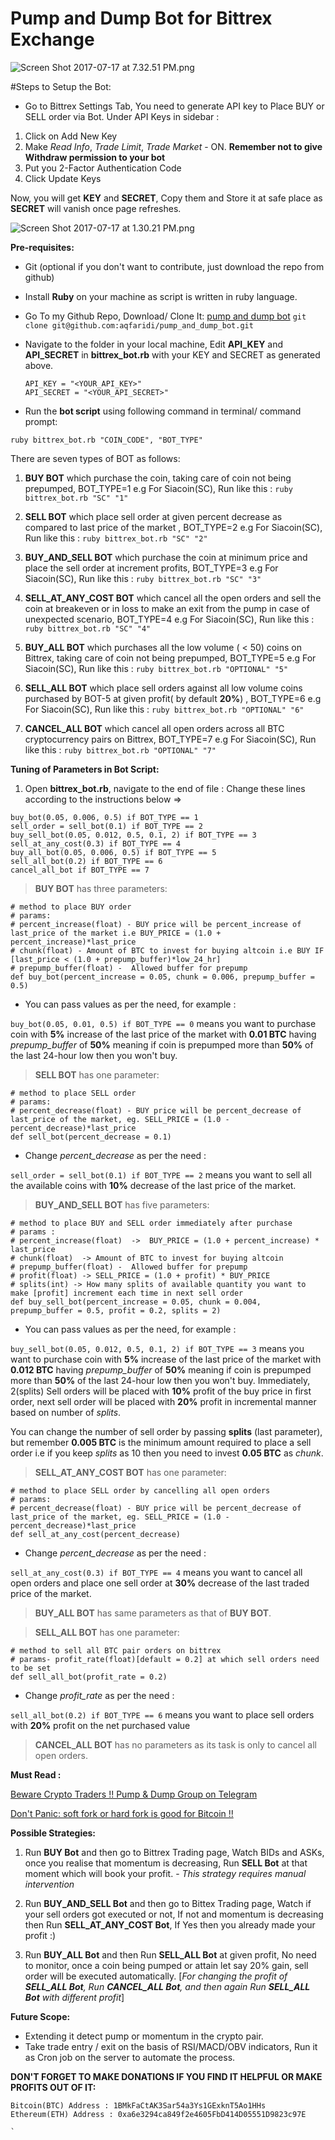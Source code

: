 # Pump and Dump Bot for Bittrex Exchange

![Screen Shot 2017-07-17 at 7.32.51 PM.png](https://steemitimages.com/DQmRQZMoNbWa5xfWZcUdBPTam1jcs65vuWGdo7agg1Xqx5w/Screen%20Shot%202017-07-17%20at%207.32.51%20PM.png)

#Steps to Setup the Bot:

* Go to Bittrex Settings Tab, You need to generate API key to Place BUY or SELL order via Bot. Under API Keys in sidebar :
1. Click on Add New Key
2. Make *Read Info*, *Trade Limit*, *Trade Market* - ON. **Remember not to give Withdraw permission to your bot**
3. Put you 2-Factor Authentication Code
4. Click Update Keys

Now, you will get **KEY** and **SECRET**, Copy them and Store it at safe place as **SECRET** will vanish once page refreshes.

![Screen Shot 2017-07-17 at 1.30.21 PM.png](https://steemitimages.com/DQmTb8v4ygvqdai46CWuFNVUsDQ3ye4MrBVfd6qzxwVPArH/Screen%20Shot%202017-07-17%20at%201.30.21%20PM.png)

**Pre-requisites:**

* Git (optional if you don't want to contribute, just download  the repo from github)
* Install **Ruby** on your machine as script is written in ruby language.


* Go To my Github Repo, Download/ Clone It: [pump and dump bot](https://github.com/aqfaridi/pump_and_dump_bot)
   `git clone git@github.com:aqfaridi/pump_and_dump_bot.git`

* Navigate to the folder in your local machine, Edit **API_KEY** and **API_SECRET** in **bittrex_bot.rb** with your KEY and SECRET as generated above.

  ```
  API_KEY = "<YOUR_API_KEY>"
  API_SECRET = "<YOUR_API_SECRET>"
  ```

* Run the **bot script** using following command in terminal/ command prompt: 

```
ruby bittrex_bot.rb "COIN_CODE", "BOT_TYPE"
```

There are seven types of BOT as follows: 

1. **BUY BOT** which purchase the coin, taking care of coin not being prepumped, BOT_TYPE=1
      e.g For Siacoin(SC), Run like this : `ruby bittrex_bot.rb "SC" "1"`

2. **SELL BOT** which place sell order at given percent decrease as compared to last price of the market , BOT_TYPE=2
      e.g For Siacoin(SC), Run like this : `ruby bittrex_bot.rb "SC" "2"`

3. **BUY_AND_SELL BOT** which purchase the coin at minimum price and place the sell order at increment profits, BOT_TYPE=3
      e.g For Siacoin(SC), Run like this : `ruby bittrex_bot.rb "SC" "3"`

4. **SELL_AT_ANY_COST BOT** which cancel all the open orders and sell the coin at breakeven or in loss to make an exit from the pump in case of unexpected scenario, BOT_TYPE=4
     e.g For Siacoin(SC), Run like this : `ruby bittrex_bot.rb "SC" "4"`

5. **BUY_ALL BOT** which purchases all the low volume ( < 50) coins on Bittrex, taking care of coin not being prepumped, BOT_TYPE=5
      e.g For Siacoin(SC), Run like this : `ruby bittrex_bot.rb "OPTIONAL" "5"`

6. **SELL_ALL BOT** which place sell orders against all low volume coins purchased by BOT-5 at given profit( by default **20%**) , BOT_TYPE=6
      e.g For Siacoin(SC), Run like this : `ruby bittrex_bot.rb "OPTIONAL" "6"`

7. **CANCEL_ALL BOT** which cancel all open orders across all BTC cryptocurrency pairs on Bittrex, BOT_TYPE=7
     e.g For Siacoin(SC), Run like this : `ruby bittrex_bot.rb "OPTIONAL" "7"`

**Tuning of Parameters in Bot Script:**

1. Open **bittrex_bot.rb**, navigate to the end of file :  Change these lines according to the instructions below => 

```
buy_bot(0.05, 0.006, 0.5) if BOT_TYPE == 1
sell_order = sell_bot(0.1) if BOT_TYPE == 2
buy_sell_bot(0.05, 0.012, 0.5, 0.1, 2) if BOT_TYPE == 3
sell_at_any_cost(0.3) if BOT_TYPE == 4
buy_all_bot(0.05, 0.006, 0.5) if BOT_TYPE == 5
sell_all_bot(0.2) if BOT_TYPE == 6
cancel_all_bot if BOT_TYPE == 7
```



> **BUY BOT** has three parameters:


```
# method to place BUY order
# params: 
# percent_increase(float) - BUY price will be percent_increase of last_price of the market i.e BUY_PRICE = (1.0 + percent_increase)*last_price
# chunk(float) - Amount of BTC to invest for buying altcoin i.e BUY IF [last_price < (1.0 + prepump_buffer)*low_24_hr]
# prepump_buffer(float) -  Allowed buffer for prepump
def buy_bot(percent_increase = 0.05, chunk = 0.006, prepump_buffer = 0.5)
```

* You can pass values as per the need, for example :

`buy_bot(0.05, 0.01, 0.5) if BOT_TYPE == 0`  means you want to purchase coin with **5%** increase of the last price of the market with **0.01 BTC** having *prepump_buffer* of **50%** meaning if coin is prepumped more than **50%** of the last 24-hour low then you won't buy. 

> **SELL BOT** has one parameter:

```
# method to place SELL order
# params:
# percent_decrease(float) - BUY price will be percent_decrease of last_price of the market, eg. SELL_PRICE = (1.0 - percent_decrease)*last_price
def sell_bot(percent_decrease = 0.1)
```

* Change *percent_decrease* as per the need : 

`sell_order = sell_bot(0.1) if BOT_TYPE == 2` means you want to sell all the available coins with **10%** decrease of the last price of the market.


> **BUY_AND_SELL BOT** has five parameters:

```
# method to place BUY and SELL order immediately after purchase
# params :
# percent_increase(float)  ->  BUY_PRICE = (1.0 + percent_increase) * last_price
# chunk(float)  -> Amount of BTC to invest for buying altcoin
# prepump_buffer(float) -  Allowed buffer for prepump
# profit(float) -> SELL_PRICE = (1.0 + profit) * BUY_PRICE
# splits(int) -> How many splits of available quantity you want to make [profit] increment each time in next sell order
def buy_sell_bot(percent_increase = 0.05, chunk = 0.004, prepump_buffer = 0.5, profit = 0.2, splits = 2)

```
* You can pass values as per the need, for example :

`buy_sell_bot(0.05, 0.012, 0.5, 0.1, 2) if BOT_TYPE == 3` means you want to purchase coin with **5%** increase of the last price of the market with **0.012 BTC** having *prepump_buffer* of **50%** meaning if coin is prepumped more than **50%** of the last 24-hour low then you won't buy. Immediately, 2(splits) Sell orders will be placed with **10%** profit of the buy price in first order, next sell order will be placed with **20%** profit in incremental manner based on number of *splits*.

You can change the number of sell order by passing **splits** (last parameter), but remember **0.005 BTC** is the minimum amount required to place a sell order i.e if you keep *splits* as 10 then you need to invest **0.05 BTC** as *chunk*.


> **SELL_AT_ANY_COST BOT** has one parameter:

```
# method to place SELL order by cancelling all open orders
# params:
# percent_decrease(float) - BUY price will be percent_decrease of last_price of the market, eg. SELL_PRICE = (1.0 - percent_decrease)*last_price
def sell_at_any_cost(percent_decrease)
```
* Change *percent_decrease* as per the need : 

`sell_at_any_cost(0.3) if BOT_TYPE == 4` means you want to cancel all open orders and place one sell order at **30%** decrease of the last traded price of the market.

> **BUY_ALL BOT** has same parameters as that of **BUY BOT**.

> **SELL_ALL BOT** has one parameter: 
```
# method to sell all BTC pair orders on bittrex
# params- profit_rate(float)[default = 0.2] at which sell orders need to be set
def sell_all_bot(profit_rate = 0.2)
```
* Change *profit_rate* as per the need : 

`sell_all_bot(0.2) if BOT_TYPE == 6` means you want to place sell orders with **20%** profit on the net purchased value

> **CANCEL_ALL BOT** has no parameters as its task is only to cancel all open orders.


**Must Read :**

[Beware Crypto Traders !! Pump & Dump Group on Telegram](https://steemit.com/cryptocurrency/@aqfaridi/beware-crypto-traders-pump-and-dump-group-on-telegram)

[Don't Panic: soft fork or hard fork is good for Bitcoin !!](https://steemit.com/bitcoin/@aqfaridi/don-t-panic-just-hodl-august-1-soft-fork-or-hard-fork-is-good-for-bitcoin)

**Possible Strategies:**

1. Run **BUY Bot** and then go to Bittrex Trading page, Watch BIDs and ASKs, once you realise that momentum is decreasing, Run **SELL Bot** at that moment which will book your profit.  - *This strategy requires manual intervention*

2. Run **BUY_AND_SELL Bot** and then go to Bittex Trading page, Watch if your sell orders got executed or not, If not and momentum is decreasing then Run **SELL_AT_ANY_COST Bot**, If Yes then you already made your profit :)

3. Run **BUY_ALL Bot** and then Run **SELL_ALL Bot** at given profit, No need to monitor, once a coin being pumped or attain let say 20% gain, sell order will be executed automatically. [*For changing the profit of **SELL_ALL Bot**, Run **CANCEL_ALL Bot**, and then again  Run **SELL_ALL Bot** with different profit*]

**Future Scope:**

* Extending it detect pump or momentum in the crypto pair.
* Take trade entry / exit on the basis of RSI/MACD/OBV indicators, Run it as Cron job on the server to automate the process.

**DON'T FORGET TO MAKE DONATIONS IF YOU FIND IT HELPFUL OR MAKE PROFITS OUT OF IT:**

```
Bitcoin(BTC) Address : 1BMkFaCtAK3Sar54a3Ys1GExknT5Ao1HHs
Ethereum(ETH) Address : 0xa6e3294ca849f2e4605FbD414D05551D9823c97E

`
